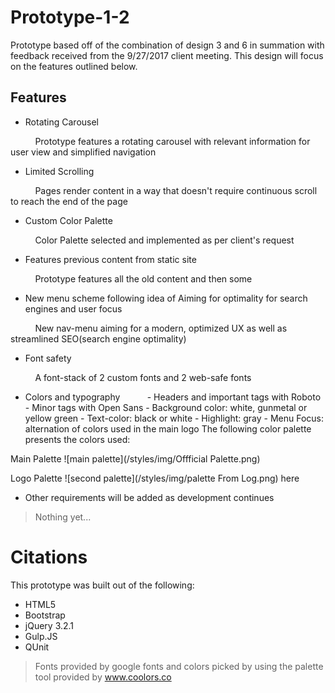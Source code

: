 # Prototype-1-2

Prototype based off of the combination of design 3 and 6 in summation with feedback received from the 9/27/2017 client meeting. This design will focus on the features outlined below.


## Features

- Rotating Carousel

&nbsp; &nbsp; &nbsp; &nbsp; &nbsp; Prototype features a rotating carousel with relevant information for user view and simplified navigation

- Limited Scrolling

&nbsp; &nbsp; &nbsp; &nbsp; &nbsp; Pages render content in a way that doesn't require continuous scroll to reach the end of the page

- Custom Color Palette

&nbsp; &nbsp; &nbsp; &nbsp; &nbsp; Color Palette selected and implemented as per client's request

- Features previous content from static site

&nbsp; &nbsp; &nbsp; &nbsp; &nbsp; Prototype features all the old content and then some

- New menu scheme following idea of Aiming for optimality for search engines and user focus

&nbsp; &nbsp; &nbsp; &nbsp; &nbsp; New nav-menu aiming for a modern, optimized UX as well as streamlined SEO(search engine optimality)

- Font safety

&nbsp; &nbsp; &nbsp; &nbsp; &nbsp; A font-stack of 2 custom fonts and 2 web-safe fonts


- Colors and typography
&nbsp; &nbsp; &nbsp; &nbsp; &nbsp;  - Headers and important tags with Roboto
                                                                 - Minor tags with Open Sans
                                                                 - Background color: white, gunmetal or yellow green
                                                                 - Text-color: black or white
                                                                 - Highlight: gray
                                                                 - Menu Focus: alternation of colors used in the main logo
The following color palette presents the colors used:

Main Palette
![main palette](/styles/img/Offficial Palette.png)

Logo Palette
![second palette](/styles/img/palette From Log.png)
 here                                                                 
- Other requirements will be added as development continues

> Nothing yet...

# Citations

This prototype was built out of the following:

- HTML5
- Bootstrap
- jQuery 3.2.1
- Gulp.JS
- QUnit

> Fonts provided by google fonts and colors picked by using the palette tool provided by www.coolors.co
